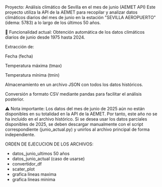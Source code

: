  Proyecto: Análisis climático de Sevilla en el mes de junio (AEMET API)
Este proyecto utiliza la API de la AEMET para recopilar y analizar datos climáticos diarios del mes de junio en la estación "SEVILLA AEROPUERTO" (idema: 5783) a lo largo de los últimos 50 años.

🔹 Funcionalidad actual:
Obtención automática de los datos climáticos diarios de junio desde 1975 hasta 2024.

Extracción de:

Fecha (fecha)

Temperatura máxima (tmax)

Temperatura mínima (tmin)

Almacenamiento en un archivo JSON con todos los datos históricos.

Conversión a formato CSV mediante pandas para facilitar el análisis posterior.


⚠️ Nota importante:
Los datos del mes de junio de 2025 aún no están disponibles en su totalidad en la API de la AEMET.
Por tanto, este año no se ha incluido en el archivo histórico.
Si se desea usar los datos parciales disponibles de 2025, se deben descargar manualmente con el script correspondiente (junio_actual.py) y unirlos al archivo principal de forma independiente.


ORDEN DE EJECUCION DE LOS ARCHIVOS:

- datos_junio_ultimos 50 años
- datos_junio_actual (caso de usarse)
- convertidor_df
- scater_plot
- grafica lineas maxima
- grafica lineas minima


